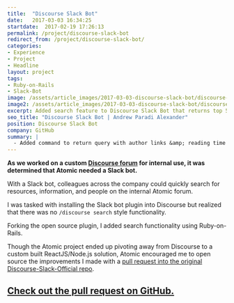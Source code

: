 ```yaml
---
title:  "Discourse Slack Bot"
date:   2017-03-03 16:34:25
startdate:  2017-02-19 17:26:13
permalink: /project/discourse-slack-bot
redirect_from: /project/discourse-slack-bot/
categories:
- Experience
- Project
- Headline
layout: project
tags:
- Ruby-on-Rails
- Slack-Bot
image: /assets/article_images/2017-03-03-discourse-slack-bot/discourse-slack-bot-2-2000c.png
image2: /assets/article_images/2017-03-03-discourse-slack-bot/discourse-slack-bot-2-1000c.png
excerpt: Added search feature to Discourse Slack Bot that returns top 5 search results with author links and calculated reading time.
seo_title: "Discourse Slack Bot | Andrew Paradi Alexander"
position: Discourse Slack Bot
company: GitHub
summary: |
  - Added command to return query with author links &amp; reading time
---
```


**As we worked on a custom [Discourse forum](https://www.discourse.org/) for internal use, it was determined that Atomic needed a Slack bot.**

With a Slack bot, colleagues across the company could quickly search for resources, information, and people on the internal Atomic forum.

I was tasked with installing the Slack bot plugin into Discourse but realized that there was no `/discourse search` style functionality.

Forking the open source plugin, I added search functionality using Ruby-on-Rails.

Though the Atomic project ended up pivoting away from Discourse to a custom built ReactJS/Node.js solution, Atomic encouraged me to open source the improvements I made with a [pull request into the original Discourse-Slack-Official repo](https://github.com/discourse/discourse-slack-official/pull/19).

[Check out the pull request on GitHub.](https://github.com/discourse/discourse-slack-official/pull/19)
---
